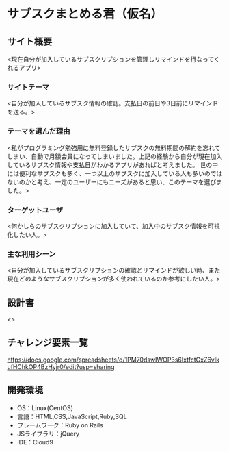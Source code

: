 # サブスクまとめる君（仮名）

## サイト概要
<現在自分が加入しているサブスクリプションを管理しリマインドを行なってくれるアプリ>

### サイトテーマ
<自分が加入しているサブスク情報の確認。支払日の前日や3日前にリマインドを送る。>

### テーマを選んだ理由
<私がプログラミング勉強用に無料登録したサブスクの無料期間の解約を忘れてしまい、自動で月額会員になってしまいました。上記の経験から自分が現在加入しているサブスク情報や支払日がわかるアプリがあればと考えました。
世の中には便利なサブスクも多く、一つ以上のサブスクに加入している人も多いのではないのかと考え、一定のユーザーにもニーズがあると思い、このテーマを選びました。>

### ターゲットユーザ
<何かしらのサブスクリプションに加入していて、加入中のサブスク情報を可視化したい人。>

### 主な利用シーン
<自分が加入しているサブスクリプションの確認とリマインドが欲しい時、また現在どのようなサブスクリプションが多く使われているのか参考にしたい人。>

## 設計書
<>

## チャレンジ要素一覧
<https://docs.google.com/spreadsheets/d/1PM70dswIWOP3s6IxtfctGxZ6vIkufHChkOP4BzHyjr0/edit?usp=sharing>

## 開発環境
- OS：Linux(CentOS)
- 言語：HTML,CSS,JavaScript,Ruby,SQL
- フレームワーク：Ruby on Rails
- JSライブラリ：jQuery
- IDE：Cloud9
